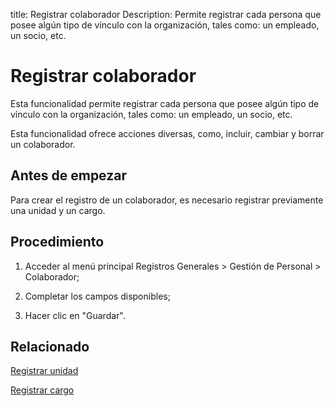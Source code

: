 title: Registrar colaborador
Description: Permite registrar cada persona que posee algún tipo de vínculo con la organización, tales como: un empleado, un socio, etc.
# Registrar colaborador


Esta funcionalidad permite registrar cada persona que posee algún tipo de
vínculo con la organización, tales como: un empleado, un socio, etc.

Esta funcionalidad ofrece acciones diversas, como, incluir, cambiar y borrar un
colaborador.

Antes de empezar
--------------------

Para crear el registro de un colaborador, es necesario registrar previamente una
unidad y un cargo.

Procedimiento
-----------------

1.  Acceder al menú principal Registros Generales \> Gestión de Personal \>
    Colaborador;

2.  Completar los campos disponibles;

3.  Hacer clic en "Guardar".



Relacionado
-------

[Registrar unidad](/es-es/citsmart-platform-9/platform-administration/region-and-language/register-unit.html)

[Registrar cargo](/es-es/citsmart-platform-9/initial-settings/access-settings/user/position.html)

<!-- !!! tip "About"

    <b>Product/Version:</b> CITSmart | 8.00 &nbsp;&nbsp;
    <b>Updated:</b>01/28/2021 - Anna Martins
